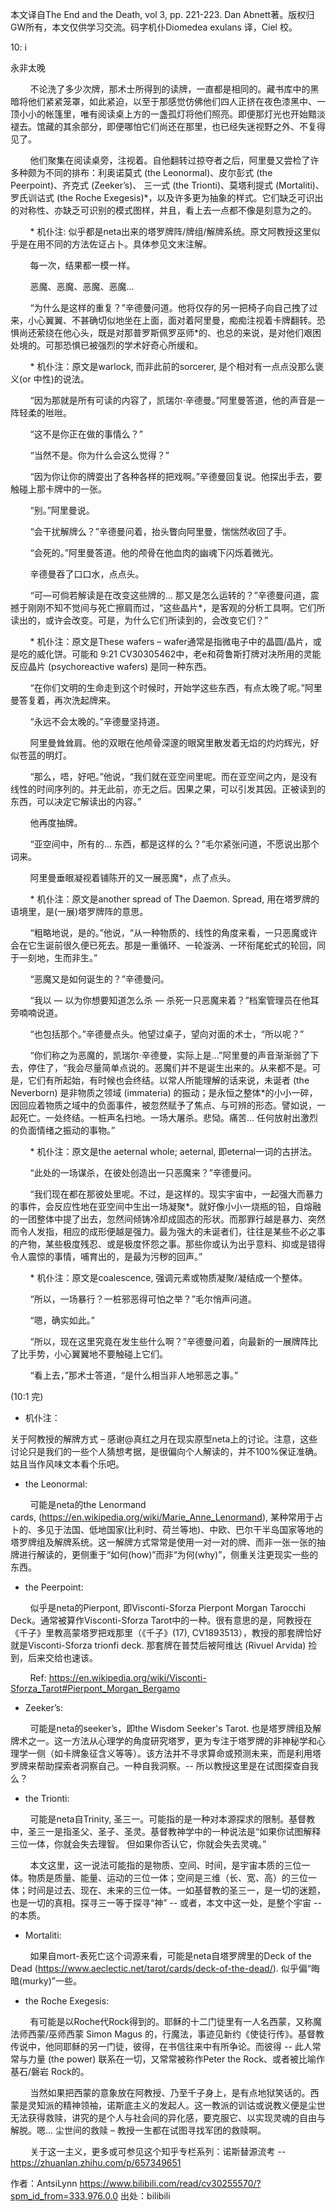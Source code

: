 本文译自The End and the Death, vol 3, pp. 221-223. Dan Abnett著。版权归GW所有，本文仅供学习交流。码字机仆Diomedea exulans 译，Ciel 校。 



10: i 

永非太晚 

        不论洗了多少次牌，那术士所得到的读牌，一直都是相同的。藏书库中的黑暗将他们紧紧笼罩，如此紧迫，以至于那感觉仿佛他们四人正挤在夜色漆黑中、一顶小小的帐篷里，唯有阅读桌上方的一盏孤灯将他们照亮。即便那灯光也开始黯淡褪去。馆藏的其余部分，即便哪怕它们尚还在那里，也已经失迷视野之外、不复得见了。

        他们聚集在阅读桌旁，注视着。自他翻转过掠夺者之后，阿里曼又尝检了许多种颇为不同的排布：利奥诺莫式 (the Leonormal)、皮尔彭式 (the Peerpoint)、齐克式 (Zeeker’s)、 三一式 (the Trionti)、莫塔利提式 (Mortaliti)、罗氏训诂式 (the Roche Exegesis)*，以及许多更为抽象的样式。它们缺乏可识出的对称性、亦缺乏可识别的模式图样，并且，看上去一点都不像是刻意为之的。

        * 机仆注: 似乎都是neta出来的塔罗牌阵/牌组/解牌系统。原文阿教授这里似乎是在用不同的方法佐证占卜。具体参见文末注解。

        每一次，结果都一模一样。

        恶魔、恶魔、恶魔、恶魔…

        “为什么是这样的重复？”辛德曼问道。他将仅存的另一把椅子向自己拽了过来，小心翼翼、不甚确切似地坐在上面，面对着阿里曼，痴痴注视着卡牌翻转。恐惧尚还萦绕在他心头，既是对那普罗斯佩罗巫师*的、也总的来说，是对他们艰困处境的。可那恐惧已被强烈的学术好奇心所缓和。

        * 机仆注：原文是warlock, 而非此前的sorcerer, 是个相对有一点点没那么褒义(or 中性)的说法。

        “因为那就是所有可读的内容了，凯瑞尔·辛德曼。”阿里曼答道，他的声音是一阵轻柔的咝咝。

        “这不是你正在做的事情么？”

        “当然不是。你为什么会这么觉得？”

        “因为你让你的牌耍出了各种各样的把戏啊。”辛德曼回复说。他探出手去，要触碰上那卡牌中的一张。

        “别。”阿里曼说。

        “会干扰解牌么？”辛德曼问着，抬头瞥向阿里曼，惴惴然收回了手。

        “会死的。”阿里曼答道。他的颅骨在他血肉的幽魂下闪烁着微光。

        辛德曼吞了口口水，点点头。

        “可—可倘若解读是在改变这些牌的… 那又是怎么运转的？”辛德曼问道，震撼于刚刚不知不觉间与死亡擦肩而过，“这些晶片*，是客观的分析工具啊。它们所读出的，或许会改变。可是，为什么它们所读到的，会改变它们？”

        * 机仆注：原文是These wafers – wafer通常是指微电子中的晶圆/晶片，或是吃的威化饼。可能和 9:21 CV30305462中，老e和荷鲁斯打牌对决所用的灵能反应晶片 (psychoreactive wafers) 是同一种东西。

        “在你们文明的生命走到这个时候时，开始学这些东西，有点太晚了呢。”阿里曼答复着，再次洗起牌来。

        “永远不会太晚的。”辛德曼坚持道。

        阿里曼耸耸肩。他的双眼在他颅骨深邃的眼窝里散发着无焰的灼灼辉光，好似苍蓝的明灯。

        “那么，唔，好吧。”他说，“我们就在亚空间里呢。而在亚空间之内，是没有线性的时间序列的。并无此前，亦无之后。因果之果，可以引发其因。正被读到的东西，可以决定它解读出的内容。”

        他再度抽牌。

        “亚空间中，所有的… 东西，都是这样的么？”毛尔紧张问道，不愿说出那个词来。

        阿里曼垂眼凝视着铺陈开的又一展恶魔*，点了点头。

        * 机仆注：原文是another spread of The Daemon. Spread, 用在塔罗牌的语境里，是(一展)塔罗牌阵的意思。

        “粗略地说，是的。”他说，“从一种物质的、线性的角度来看，一只恶魔或许会在它生诞前很久便已死去。那是一重循环、一轮漩涡、一环衔尾蛇式的轮回，同于一刻地，生而非生。”

        “恶魔又是如何诞生的？”辛德曼问。

        “我以 — 以为你想要知道怎么杀 — 杀死一只恶魔来着？”档案管理员在他耳旁喃喃说道。

        “也包括那个。”辛德曼点头。他望过桌子，望向对面的术士，“所以呢？”

        “你们称之为恶魔的，凯瑞尔·辛德曼，实际上是…”阿里曼的声音渐渐弱了下去，停住了，“我会尽量简单点说的。恶魔们并不是诞生出来的。从来都不是。可是，它们有所起始，有时候也会终结。以常人所能理解的话来说，未诞者 (the Neverborn) 是非物质之领域 (immateria) 的振动；是永恒之整体*的小小一碎，因回应着物质之域中的负面事件，被忽然赋予了焦点、与可辨的形态。譬如说，一起死亡。一处终结。一桩声名扫地。一场大屠杀。悲恸。痛苦… 任何放射出激烈的负面情绪之振动的事物。”

        * 机仆注：原文是the aeternal whole; aeternal, 即eternal一词的古拼法。

        “此处的一场谋杀，在彼处创造出一只恶魔来？”辛德曼问。

        “我们现在都在那彼处里呢。不过，是这样的。现实宇宙中，一起强大而暴力的事件，会反应性地在亚空间中生出一场凝聚*。就好像小小一烧瓶的铅，自熔融的一团整体中提了出去，忽然间倾铸冷却成固态的形状。而那罪行越是暴力、突然而令人发指，相应的成形便越是强力。最为强大的未诞者们，往往是某些不必之事的产物，某些极度残忍、或是极度怀怨之事。那些你或认为出乎意料、抑或是错得令人震惊的事情，哺育出的，是最为污秽的回声。”

        * 机仆注：原文是coalescence, 强调元素或物质凝聚/凝结成一个整体。

        “所以，一场暴行？一桩邪恶得可怕之举？”毛尔悄声问道。

        “嗯，确实如此。”

        “所以，现在这里究竟在发生些什么啊？”辛德曼问着，向最新的一展牌阵比了比手势，小心翼翼地不要触碰上它们。

        “看上去，”那术士答道，“是什么相当非人地邪恶之事。”



(10:1 完)



* 机仆注：

关于阿教授的解牌方式 – 感谢@真红之月在现实原型neta上的讨论。注意，这些讨论只是我们的一些个人猜想考据，是很偏向个人解读的，并不100%保证准确。姑且当作风味文本看个乐吧。



- the Leonormal:

        可能是neta的the Lenormand cards, (https://en.wikipedia.org/wiki/Marie_Anne_Lenormand), 某种常用于占卜的、多见于法国、低地国家(比利时、荷兰等地)、中欧、巴尔干半岛国家等地的塔罗牌组及解牌系统。这一解牌方式常常是使用一对一对的牌、而非一张一张的抽牌进行解读的，更侧重于“如何(how)”而非“为何(why)”，侧重关注更现实一些的东西。



- the Peerpoint:

        似乎是neta的Pierpont, 即Visconti-Sforza Pierpont Morgan Tarocchi Deck。通常被算作Visconti-Sforza Tarot中的一种。很有意思的是，阿教授在《千子》里教高蒙塔罗把戏那里（《千子》(17), CV1893513），教授的那套牌恰好就是Visconti-Sforza trionfi deck. 那套牌在普焚后被阿维达 (Rivuel Arvida) 捡到，后来交给也速该。

        Ref: https://en.wikipedia.org/wiki/Visconti-Sforza_Tarot#Pierpont_Morgan_Bergamo



- Zeeker’s:

        可能是neta的seeker’s，即the Wisdom Seeker's Tarot. 也是塔罗牌组及解牌术之一。这一方法从心理学的角度研究塔罗，更为专注于塔罗牌的非神秘学和心理学一侧（如卡牌象征含义等等）。该方法并不寻求算命或预测未来，而是利用塔罗牌来帮助探索者洞察自己。一种自我洞察。-- 所以教授这里是在试图探查自我么？



- the Trionti:

        可能是neta自Trinity, 圣三一。可能指的是一种对本源探求的限制。基督教中，圣三一是指圣父、圣子、圣灵。基督教神学中的一种说法是“如果你试图解释三位一体，你就会失去理智。 但如果你否认它，你就会失去灵魂。”

        本文这里，这一说法可能指的是物质、空间、时间，是宇宙本质的三位一体。物质是质量、能量、运动的三位一体；空间是三维（长、宽、高）的三位一体；时间是过去、现在、未来的三位一体。一如基督教的圣三一，是一切的迷题，也是一切的真相。探寻三一等于探寻“神” -- 或者，本文中这一处，是整个宇宙 -- 的本质。



- Mortaliti:

        如果自mort-表死亡这个词源来看，可能是neta自塔罗牌里的Deck of the Dead (https://www.aeclectic.net/tarot/cards/deck-of-the-dead/). 似乎偏“晦暗(murky)”一些。



- the Roche Exegesis:

        有可能是以Roche代Rock得到的。耶稣的十二门徒里有一人名西蒙，又称魔法师西蒙/巫师西蒙 Simon Magus 的，行魔法，事迹见新约《使徒行传》。基督教传说中，他同耶稣的另一门徒，彼得，在书信往来中有所争论。而彼得 -- 此人常常与力量 (the power) 联系在一切，又常常被称作Peter the Rock、或者被比喻作基石/磐岩 Rock的。

        当然如果把西蒙的意象放在阿教授、乃至千子身上，是有点地狱笑话的。西蒙是灵知派的精神领袖，诺斯底主义的发起人。这一教派的训诂或说教义便是尘世无法获得救赎，讲究的是个人与社会间的异化感，要克服它、以实现灵魂的自由与解脱。嗯… 尘世间的救赎 – 教授一生都在试图寻找军团的救赎啊。

        关于这一主义，更多或可参见这个知乎专栏系列：诺斯替源流考 -- https://zhuanlan.zhihu.com/p/657349651

 作者：AntsiLynn https://www.bilibili.com/read/cv30255570/?spm_id_from=333.976.0.0 出处：bilibili

